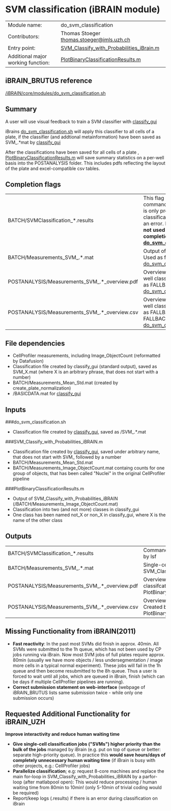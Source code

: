 # SVM classification (iBRAIN module)

|||
|---|---|
| Module name: | do_svm_classification |
| Contributors: |  Thomas Stoeger <thomas.stoeger@imls.uzh.ch>|
| Entry point: | [SVM_Classify_with_Probabilities_iBrain.m](https://github.com/pelkmanslab/iBRAINShared/blob/master/iBRAIN/SVM/SVM_Classify_with_Probabilities_iBRAIN.m) |
|Additional major working function: | [PlotBinaryClassificationResults.m](https://github.com/pelkmanslab/iBRAINShared/blob/master/iBRAIN/SVM/PlotBinaryClassificationResults.m)|


## iBRAIN_BRUTUS reference
[/iBRAIN/core/modules/do_svm_classification.sh](https://github.com/pelkmanslab/iBRAIN_BRUTUS/blob/master/iBRAIN/core/modules/do_svm_classification.sh)

## Summary
A user will use visual feedback to train a SVM classifier with [classify_gui](https://github.com/pelkmanslab/CellClassificationPelkmans/blob/master/ClientSide/ClassifyGui/classify_gui.m) <br>

iBrains [do_svm_classification.sh](https://github.com/pelkmanslab/iBRAIN_BRUTUS/blob/master/iBRAIN/core/modules/do_svm_classification.sh) will apply this classifier to all cells of a plate, if the classifier (and addtional metainformation) have been saved as SVM_.*mat by [classify_gui](https://github.com/pelkmanslab/CellClassificationPelkmans/blob/master/ClientSide/ClassifyGui/classify_gui.m)
<br>

After the classifications have been saved for all cells of a plate , [PlotBinaryClassificationResults.m](https://github.com/pelkmanslab/iBRAINShared/blob/master/iBRAIN/SVM/PlotBinaryClassificationResults.m) will save summary statistics on a per-well basis into the POSTANALYSIS folder. This includes pdfs reflecting the layout of the plate and excel-compatible csv tables.


## Completion flags
|||
|---|---|
|BATCH/SVMClassification_*.results | This flag reflects the command line output and is only present, if classification did not have an error. Importantly, it is <b> not used as a completion flag by [do_svm_classification.sh](https://github.com/pelkmanslab/iBRAIN_BRUTUS/blob/master/iBRAIN/core/modules/do_svm_classification.sh) </b>|
|BATCH/Measurements_SVM_.*.mat | Output of classification. Used as flag by [do_svm_classification.sh](https://github.com/pelkmanslab/iBRAIN_BRUTUS/blob/master/iBRAIN/core/modules/do_svm_classification.sh) |
|POSTANALYSIS/Measurements_SVM_.*_overview.pdf | Overview image of per-well classifcation. Used as FALLBACK-flag by [do_svm_classification.sh](https://github.com/pelkmanslab/iBRAIN_BRUTUS/blob/master/iBRAIN/core/modules/do_svm_classification.sh) |
|POSTANALYSIS/Measurements_SVM_.*_overview.csv | Overview table of per-well classifcation. Used as FALLBACK-FALLBACK-flag by [do_svm_classification.sh](https://github.com/pelkmanslab/iBRAIN_BRUTUS/blob/master/iBRAIN/core/modules/do_svm_classification.sh) |

## File dependencies
- CellProfiler measurements, including Image_ObjectCount (reformatted by Datafusion)
- Classification file created by classify_gui (standard output), saved as SVM_X.mat (where X is an arbitrary phrase, that does not start with a number)
- BATCH/Measurements_Mean_Std.mat (created by create_plate_normalization)
- /BASICDATA.mat for [classify_gui](https://github.com/pelkmanslab/CellClassificationPelkmans/blob/master/ClientSide/ClassifyGui/classify_gui.m)

## Inputs

###do_svm_classification.sh
- Classification file created by [classify_gui](https://github.com/pelkmanslab/CellClassificationPelkmans/blob/master/ClientSide/ClassifyGui/classify_gui.m), saved as /SVM_.*.mat 

###SVM_Classify_with_Probabilities_iBRAIN.m 
- Classification file created by [classify_gui](https://github.com/pelkmanslab/CellClassificationPelkmans/blob/master/ClientSide/ClassifyGui/classify_gui.m), saved under arbitrary name, that does not start with SVM_ followed by a number
- BATCH/Measurements_Mean_Std.mat
- BATCH/Measurements_Image_ObjectCount.mat containg counts for one group of objects, that has been called "Nuclei" in the original CellProfiler pipeline 


###PlotBinaryClassificationResults.m
- Output of SVM_Classify_with_Probabilities_iBRAIN (/BATCH/Measurements_Image_ObjectCount.mat) 
-  Classification into two (and not more) classes in classify_gui
-  One class has been named not_X or non_X in classify_gui, where X is the name of the other class

## Outputs

|||
|---|---|
|BATCH/SVMClassification_*.results | Command line output; currently provided by lsf|
|BATCH/Measurements_SVM_.*.mat | Single-cell classification. Created by SVM_Classify_with_Probabilities_iBrain.m |
|POSTANALYSIS/Measurements_SVM_.*_overview.pdf | Overview image of per-well classifcation. Created by PlotBinaryClassificationResults.m	|
|POSTANALYSIS/Measurements_SVM_.*_overview.csv | Overview table of per-well classifcation. Created by PlotBinaryClassificationResults.m |


## Missing Functionality from iBRAIN(2011)

* **Fast reactivity**: In the past most SVMs did finish in approx. 40min. All SVMs were submitted to the 1h queue, which has not been used by CP jobs running via iBrain. Now most SVM jobs of full plates require approx. 80min (usually we have more objects / less undersegmentation / image more cells in a typical normal experiment). These jobs will fail in the 1h queue and then become resubmitted to the 8h queue. Thus a user is forced to wait until all jobs, which are queued in iBrain, finish (which can be days if multiple CellProfiler pipelines are running). 
* **Correct submission statement on web-interface** (webpage of iBRAIN_BRUTUS lists same submission twice - while only one submission occurs)

## Requested Additional Functionality for iBRAIN_UZH
**Improve interactivity and reduce human waiting time**
* **Give single-cell classification jobs ("SVMs") higher priority than the bulk of the jobs** managed by iBrain (e.g. put on top of queue or better: separate high-priority queue). In practice this **would save hours/days of completely unnecessary human waiting time** (if iBrain is busy with other projects, e.g.: CellProfiler jobs)
* **Parallelize classification**; e.g: request 8-core machines and replace the main for-loop in SVM_Classify_with_Probabilities_iBRAIN by a parfor-loop (after matlabpool open): This would reduce processing / human waiting time from 80min to 10min! (only 5-10min of trivial coding would be required)
* Report/keep logs (.results) if there is an error during classification on iBrain
